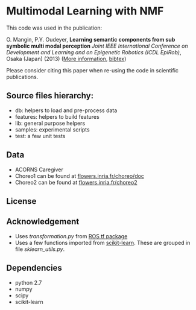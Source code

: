 Multimodal Learning with NMF
============================

This code was used in the publication:

O. Mangin, P.Y. Oudeyer, **Learning semantic components from sub symbolic multi modal perception** *Joint IEEE International Conference on Development and Learning and on Epigenetic Robotics (ICDL EpiRob)*, Osaka (Japan) (2013) ([More information](http://olivier.mangin.com/publi#Mangin.2013.ICDL), [bibtex](http://olivier.mangin.com/media/bibtex/Mangin2013.bib))

Please consider citing this paper when re-using the code in scientific publications.

Source files hierarchy:
-----------------------
- db: helpers to load and pre-process data
- features: helpers to build features
- lib: general purpose helpers
- samples: experimental scripts
- test: a few unit tests

Data
----
- ACORNS Caregiver
- Choreo1 can be found at [flowers.inria.fr/choreo/doc](https://flowers.inria.fr/choreo/doc/index.html)
- Choreo2 can be found at [flowers.inria.fr/choreo2](https://flowers.inria.fr/choreo2/index.html)

License
-------

Acknowledgement
---------------
- Uses *transformation.py* from [ROS tf package](http://wiki.ros.org/tf)
- Uses a few functions imported from [scikit-learn](). These are grouped in file *sklearn_utils.py*.

Dependencies
------------
- python 2.7
- numpy
- scipy
- scikit-learn
